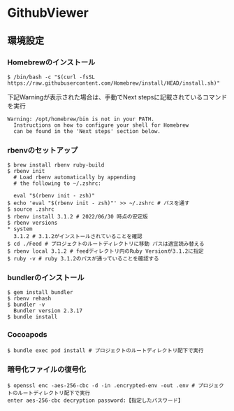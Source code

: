 # GithubViewer
## 環境設定
### Homebrewのインストール
```
$ /bin/bash -c "$(curl -fsSL https://raw.githubusercontent.com/Homebrew/install/HEAD/install.sh)"
```

下記Warningが表示された場合は、手動でNext stepsに記載されているコマンドを実行
```
Warning: /opt/homebrew/bin is not in your PATH.
  Instructions on how to configure your shell for Homebrew
  can be found in the 'Next steps' section below.
```

### rbenvのセットアップ
```
$ brew install rbenv ruby-build
$ rbenv init
  # Load rbenv automatically by appending
  # the following to ~/.zshrc:

  eval "$(rbenv init - zsh)"
$ echo 'eval "$(rbenv init - zsh)"' >> ~/.zshrc # パスを通す
$ source .zshrc
$ rbenv install 3.1.2 # 2022/06/30 時点の安定版
$ rbenv versions 
* system
  3.1.2 # 3.1.2がインストールされていることを確認
$ cd ./Feed # プロジェクトのルートディレクトリに移動 パスは適宜読み替える
$ rbenv local 3.1.2 # feedディレクトリ内のRuby Versionが3.1.2に指定
$ ruby -v # ruby 3.1.2のパスが通っていることを確認する
```

### bundlerのインストール
```
$ gem install bundler
$ rbenv rehash
$ bundler -v
  Bundler version 2.3.17
$ bundle install
```

### Cocoapods
```
$ bundle exec pod install # プロジェクトのルートディレクトリ配下で実行
```

### 暗号化ファイルの復号化
```
$ openssl enc -aes-256-cbc -d -in .encrypted-env -out .env # プロジェクトのルートディレクトリ配下で実行
enter aes-256-cbc decryption password:【指定したパスワード】
```
